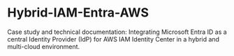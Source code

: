 # Hybrid-IAM-Entra-AWS
Case study and technical documentation: Integrating Microsoft Entra ID as a central Identity Provider (IdP) for AWS IAM Identity Center in a hybrid and multi-cloud environment.
